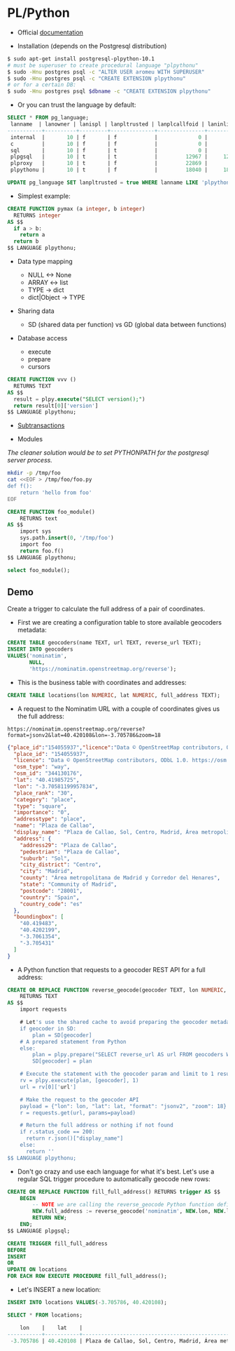 # PL/Python

- Official [documentation](https://www.postgresql.org/docs/10/plpython-python23.html)

- Installation (depends on the Postgresql distribution)

```sh
$ sudo apt-get install postgresql-plpython-10.1
# must be superuser to create procedural language "plpythonu"
$ sudo -Hnu postgres psql -c "ALTER USER aromeu WITH SUPERUSER"
$ sudo -Hnu postgres psql -c "CREATE EXTENSION plpythonu"
# or for a certain DB:
$ sudo -Hnu postgres psql $dbname -c "CREATE EXTENSION plpythonu"
```

- Or you can trust the language by default:

```sql
SELECT * FROM pg_language;
 lanname  | lanowner | lanispl | lanpltrusted | lanplcallfoid | laninline | lanvalidator | lanacl
-----------+----------+---------+--------------+---------------+-----------+--------------+--------
 internal  |       10 | f       | f            |             0 |         0 |         2246 |
 c         |       10 | f       | f            |             0 |         0 |         2247 |
 sql       |       10 | f       | t            |             0 |         0 |         2248 |
 plpgsql   |       10 | t       | t            |         12967 |     12968 |        12969 |
 plproxy   |       10 | t       | f            |         22869 |         0 |        22870 |
 plpythonu |       10 | t       | f            |         18040 |     18041 |        18042 |

UPDATE pg_language SET lanpltrusted = true WHERE lanname LIKE 'plpythonu';
```

- Simplest example:

```sql
CREATE FUNCTION pymax (a integer, b integer)
  RETURNS integer
AS $$
  if a > b:
    return a
  return b
$$ LANGUAGE plpythonu;
```

- Data type mapping
  - NULL <-> None
  - ARRAY <-> list
  - TYPE -> dict
  - dict|Object -> TYPE

- Sharing data
  - SD (shared data per function) vs GD (global data between functions)

- Database access
  - execute
  - prepare
  - cursors

```sql
CREATE FUNCTION vvv ()
  RETURNS TEXT
AS $$
  result = plpy.execute("SELECT version();")
  return result[0]['version']
$$ LANGUAGE plpythonu;
```

- [Subtransactions](https://www.postgresql.org/docs/9.1/plpython-subtransaction.html)

- Modules

_The cleaner solution would be to set PYTHONPATH for the postgresql server process._

```sh
mkdir -p /tmp/foo
cat <<EOF > /tmp/foo/foo.py
def f():
    return 'hello from foo'
EOF
```

```sql
CREATE FUNCTION foo_module()
    RETURNS text
AS $$
    import sys
    sys.path.insert(0, '/tmp/foo')
    import foo
    return foo.f()
$$ LANGUAGE plpythonu;

select foo_module();
```

## Demo

Create a trigger to calculate the full address of a pair of coordinates.

- First we are creating a configuration table to store available geocoders metadata:

```sql
CREATE TABLE geocoders(name TEXT, url TEXT, reverse_url TEXT);
INSERT INTO geocoders
VALUES('nominatim',
       NULL,
       'https://nominatim.openstreetmap.org/reverse');
```

- This is the business table with coordinates and addresses:

```sql
CREATE TABLE locations(lon NUMERIC, lat NUMERIC, full_address TEXT);
```

- A request to the Nominatim URL with a couple of coordinates gives us the full address:

```text
https://nominatim.openstreetmap.org/reverse?format=jsonv2&lat=40.420108&lon=-3.705786&zoom=18
```

```json
{"place_id":"154055937","licence":"Data © OpenStreetMap contributors, ODbL 1.0. https:\/\/osm.org\/copyright","osm_type":"way","osm_id":"344130176","lat":"40.41985725","lon":"-3.70581199957834","place_rank":"30","category":"place","type":"square","importance":"0","addresstype":"place","name":"Plaza de Callao","display_name":"Plaza de Callao, Sol, Centro, Madrid, Área metropolitana de Madrid y Corredor del Henares, Community of Madrid, 28001, Spain","address":{"address29":"Plaza de Callao","pedestrian":"Plaza de Callao","suburb":"Sol","city_district":"Centro","city":"Madrid","county":"Área metropolitana de Madrid y Corredor del Henares","state":"Community of Madrid","postcode":"28001","country":"Spain","country_code":"es"},"boundingbox":["40.419483","40.4202199","-3.7061354","-3.705431"]}{
  "place_id": "154055937",
  "licence": "Data © OpenStreetMap contributors, ODbL 1.0. https://osm.org/copyright",
  "osm_type": "way",
  "osm_id": "344130176",
  "lat": "40.41985725",
  "lon": "-3.70581199957834",
  "place_rank": "30",
  "category": "place",
  "type": "square",
  "importance": "0",
  "addresstype": "place",
  "name": "Plaza de Callao",
  "display_name": "Plaza de Callao, Sol, Centro, Madrid, Área metropolitana de Madrid y Corredor del Henares, Community of Madrid, 28001, Spain",
  "address": {
    "address29": "Plaza de Callao",
    "pedestrian": "Plaza de Callao",
    "suburb": "Sol",
    "city_district": "Centro",
    "city": "Madrid",
    "county": "Área metropolitana de Madrid y Corredor del Henares",
    "state": "Community of Madrid",
    "postcode": "28001",
    "country": "Spain",
    "country_code": "es"
  },
  "boundingbox": [
    "40.419483",
    "40.4202199",
    "-3.7061354",
    "-3.705431"
  ]
}
```

- A Python function that requests to a geocoder REST API for a full address:

```sql
CREATE OR REPLACE FUNCTION reverse_geocode(geocoder TEXT, lon NUMERIC, lat NUMERIC)
    RETURNS TEXT
AS $$
    import requests

    # Let's use the shared cache to avoid preparing the geocoder metadata
    if geocoder in SD:
        plan = SD[geocoder]
    # A prepared statement from Python
    else:
        plan = plpy.prepare("SELECT reverse_url AS url FROM geocoders WHERE name = $1", ["text"])
        SD[geocoder] = plan

    # Execute the statement with the geocoder param and limit to 1 result
    rv = plpy.execute(plan, [geocoder], 1)
    url = rv[0]['url']

    # Make the request to the geocoder API
    payload = {"lon": lon, "lat": lat, "format": "jsonv2", "zoom": 18}
    r = requests.get(url, params=payload)

    # Return the full address or nothing if not found
    if r.status_code == 200:
      return r.json()["display_name"]
    else:
      return ''
$$ LANGUAGE plpythonu;
```

- Don't go crazy and use each language for what it's best. Let's use a regular SQL trigger procedure to automatically geocode new rows:

```sql
CREATE OR REPLACE FUNCTION fill_full_address() RETURNS trigger AS $$
    BEGIN
        -- NOTE we are calling the reverse_geocode Python function defined above
        NEW.full_address := reverse_geocode('nominatim', NEW.lon, NEW.lat);
        RETURN NEW;
    END;
$$ LANGUAGE plpgsql;
```

```sql
CREATE TRIGGER fill_full_address
BEFORE
INSERT
OR
UPDATE ON locations
FOR EACH ROW EXECUTE PROCEDURE fill_full_address();
```

- Let's INSERT a new location:

```sql
INSERT INTO locations VALUES(-3.705786, 40.420108);
```

```sql
SELECT * FROM locations;

    lon    |    lat    |                                                         full_address
-----------+-----------+-------------------------------------------------------------------------------------------------------------------------------
 -3.705786 | 40.420108 | Plaza de Callao, Sol, Centro, Madrid, Área metropolitana de Madrid y Corredor del Henares, Comunidad de Madrid, 28001, España
 ```

